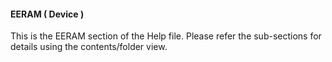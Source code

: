 <div class="section">

<div class="titlepage">

<div>

<div>

#### <span id="eeram_device"></span>EERAM ( Device )

</div>

</div>

</div>

This is the EERAM section of the Help file. Please refer the
sub-sections for details using the contents/folder view.

</div>
